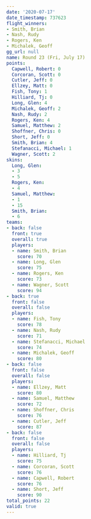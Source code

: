 ```yaml
---
date: '2020-07-17'
date_timestamp: 737623
flight_winners:
- Smith, Brian
- Nash, Rudy
- Rogers, Ken
- Michalek, Geoff
gg_url: null
name: Round 23 (Fri, July 17)
points:
  Capwell, Robert: 0
  Corcoran, Scott: 0
  Cutler, Jeff: 0
  Ellzey, Matt: 0
  Fish, Tony: 1
  Hilliard, Tj: 0
  Long, Glen: 4
  Michalek, Geoff: 2
  Nash, Rudy: 2
  Rogers, Ken: 4
  Samuel, Matthew: 2
  Shoffner, Chris: 0
  Short, Jeff: 0
  Smith, Brian: 4
  Stefanacci, Michael: 1
  Wagner, Scott: 2
skins:
  Long, Glen:
  - 3
  - 5
  Rogers, Ken:
  - 4
  Samuel, Matthew:
  - 1
  - 15
  Smith, Brian:
  - 6
teams:
- back: false
  front: true
  overall: true
  players:
  - name: Smith, Brian
    score: 70
  - name: Long, Glen
    score: 75
  - name: Rogers, Ken
    score: 73
  - name: Wagner, Scott
    score: 94
- back: true
  front: false
  overall: false
  players:
  - name: Fish, Tony
    score: 78
  - name: Nash, Rudy
    score: 71
  - name: Stefanacci, Michael
    score: 74
  - name: Michalek, Geoff
    score: 80
- back: false
  front: false
  overall: false
  players:
  - name: Ellzey, Matt
    score: 80
  - name: Samuel, Matthew
    score: 72
  - name: Shoffner, Chris
    score: 76
  - name: Cutler, Jeff
    score: 87
- back: false
  front: false
  overall: false
  players:
  - name: Hilliard, Tj
    score: 75
  - name: Corcoran, Scott
    score: 76
  - name: Capwell, Robert
    score: 76
  - name: Short, Jeff
    score: 90
total_points: 22
valid: true
---
```


